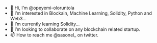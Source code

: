 - 👋 Hi, I’m @opeyemi-oloruntola
- 👀 I’m interested in Blockain, Machine Learning, Solidity, Python and Web3...
- 🌱 I’m currently learning Solidity...
- 💞️ I’m looking to collaborate on any blockchain related startup.
- 📫 How to reach me @sasonel_ on twitter.

<!---
opeyemi-oloruntola/opeyemi-oloruntola is a ✨ special ✨ repository because its `README.md` (this file) appears on your GitHub profile.
You can click the Preview link to take a look at your changes.
--->
